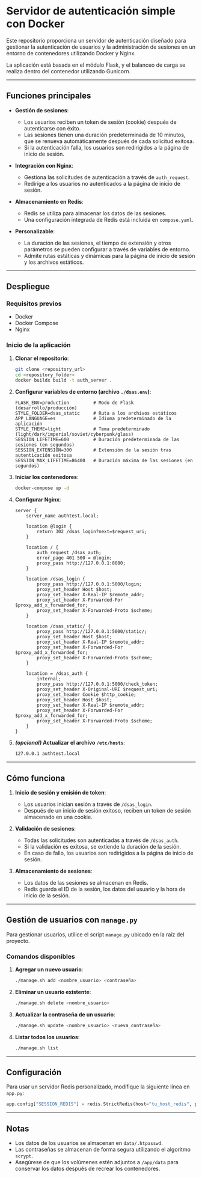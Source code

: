 # Servidor de autenticación simple con Docker

Este repositorio proporciona un servidor de autenticación diseñado para gestionar la autenticación de usuarios y la administración de sesiones en un entorno de contenedores utilizando Docker y Nginx.

La aplicación está basada en el módulo Flask, y el balanceo de carga se realiza dentro del contenedor utilizando Gunicorn.

---

## Funciones principales

- **Gestión de sesiones**:
  - Los usuarios reciben un token de sesión (cookie) después de autenticarse con éxito.
  - Las sesiones tienen una duración predeterminada de 10 minutos, que se renueva automáticamente después de cada solicitud exitosa.
  - Si la autenticación falla, los usuarios son redirigidos a la página de inicio de sesión.

- **Integración con Nginx**:
  - Gestiona las solicitudes de autenticación a través de `auth_request`.
  - Redirige a los usuarios no autenticados a la página de inicio de sesión.

- **Almacenamiento en Redis**:
  - Redis se utiliza para almacenar los datos de las sesiones.
  - Una configuración integrada de Redis está incluida en `compose.yaml`.

- **Personalizable**:
  - La duración de las sesiones, el tiempo de extensión y otros parámetros se pueden configurar a través de variables de entorno.
  - Admite rutas estáticas y dinámicas para la página de inicio de sesión y los archivos estáticos.

---

## Despliegue

### Requisitos previos

- Docker
- Docker Compose
- Nginx

### Inicio de la aplicación

1. **Clonar el repositorio**:

   ```bash
   git clone <repository_url>
   cd <repository_folder>
   docker buildx build -t auth_server .
   ```

2. **Configurar variables de entorno (archivo `./dsas.env`)**:

   ```env
   FLASK_ENV=production         # Modo de Flask (desarrollo/producción)
   STYLE_FOLDER=dsas_static     # Ruta a los archivos estáticos
   APP_LANGUAGE=es              # Idioma predeterminado de la aplicación
   STYLE_THEME=light            # Tema predeterminado (light/dark/imperial/soviet/cyberpunk/glass)
   SESSION_LIFETIME=600         # Duración predeterminada de las sesiones (en segundos)
   SESSION_EXTENSION=300        # Extensión de la sesión tras autenticación exitosa
   SESSION_MAX_LIFETIME=86400   # Duración máxima de las sesiones (en segundos)
   ```

3. **Iniciar los contenedores**:

   ```bash
   docker-compose up -d
   ```

4. **Configurar Nginx**:

   ```nginx
   server {
       server_name authtest.local;

       location @login {
           return 302 /dsas_login?next=$request_uri;
       }

       location / {
           auth_request /dsas_auth;
           error_page 401 500 = @login;
           proxy_pass http://127.0.0.1:8080;
       }

       location /dsas_login {
           proxy_pass http://127.0.0.1:5000/login;
           proxy_set_header Host $host;
           proxy_set_header X-Real-IP $remote_addr;
           proxy_set_header X-Forwarded-For $proxy_add_x_forwarded_for;
           proxy_set_header X-Forwarded-Proto $scheme;
       }

       location /dsas_static/ {
           proxy_pass http://127.0.0.1:5000/static/;
           proxy_set_header Host $host;
           proxy_set_header X-Real-IP $remote_addr;
           proxy_set_header X-Forwarded-For $proxy_add_x_forwarded_for;
           proxy_set_header X-Forwarded-Proto $scheme;
       }

       location = /dsas_auth {
           internal;
           proxy_pass http://127.0.0.1:5000/check_token;
           proxy_set_header X-Original-URI $request_uri;
           proxy_set_header Cookie $http_cookie;
           proxy_set_header Host $host;
           proxy_set_header X-Real-IP $remote_addr;
           proxy_set_header X-Forwarded-For $proxy_add_x_forwarded_for;
           proxy_set_header X-Forwarded-Proto $scheme;
       }
   }
   ```

5. **_(opcional)_ Actualizar el archivo `/etc/hosts`**:

   ```bash
   127.0.0.1 authtest.local
   ```

---

## Cómo funciona

1. **Inicio de sesión y emisión de token**:
   - Los usuarios inician sesión a través de `/dsas_login`.
   - Después de un inicio de sesión exitoso, reciben un token de sesión almacenado en una cookie.

2. **Validación de sesiones**:
   - Todas las solicitudes son autenticadas a través de `/dsas_auth`.
   - Si la validación es exitosa, se extiende la duración de la sesión.
   - En caso de fallo, los usuarios son redirigidos a la página de inicio de sesión.

3. **Almacenamiento de sesiones**:
   - Los datos de las sesiones se almacenan en Redis.
   - Redis guarda el ID de la sesión, los datos del usuario y la hora de inicio de la sesión.

---

## Gestión de usuarios con `manage.py`

Para gestionar usuarios, utilice el script `manage.py` ubicado en la raíz del proyecto.

### Comandos disponibles

1. **Agregar un nuevo usuario**:
   ```bash
   ./manage.sh add <nombre_usuario> <contraseña>
   ```

2. **Eliminar un usuario existente**:
   ```bash
   ./manage.sh delete <nombre_usuario>
   ```

3. **Actualizar la contraseña de un usuario**:
   ```bash
   ./manage.sh update <nombre_usuario> <nueva_contraseña>
   ```

4. **Listar todos los usuarios**:
   ```bash
   ./manage.sh list
   ```

---

## Configuración

Para usar un servidor Redis personalizado, modifique la siguiente línea en `app.py`:

```python
app.config["SESSION_REDIS"] = redis.StrictRedis(host="tu_host_redis", port=6379, decode_responses=True)
```

---

## Notas

- Los datos de los usuarios se almacenan en `data/.htpasswd`.
- Las contraseñas se almacenan de forma segura utilizando el algoritmo `scrypt`.
- Asegúrese de que los volúmenes estén adjuntos a `/app/data` para conservar los datos después de recrear los contenedores.